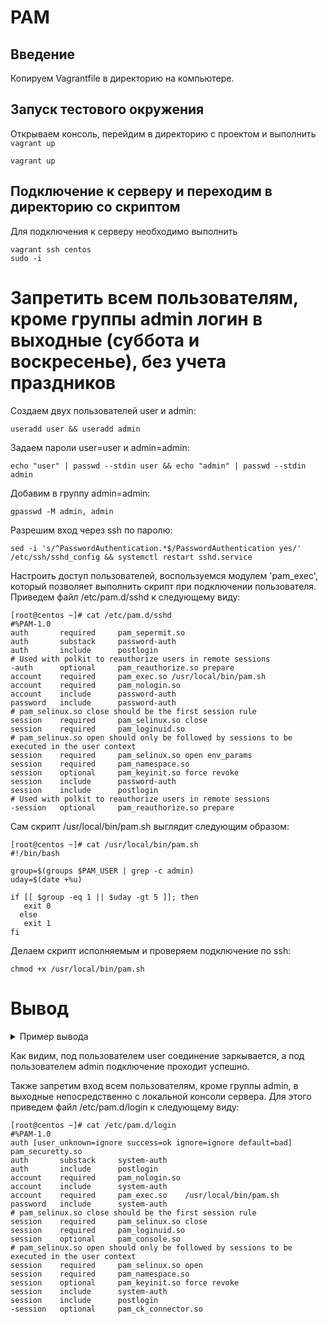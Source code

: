 # PAM

## Введение

Копируем Vagrantfile в директорию на компьютере.

## Запуск тестового окружения

Открываем консоль, перейдим в директорию с проектом и выполнить `vagrant up`
```shell
vagrant up
```

## Подключение к серверу и переходим в директорию со скриптом

Для подключения к серверу необходимо выполнить
```shell
vagrant ssh centos
sudo -i
```

# Запретить всем пользователям, кроме группы admin логин в выходные (суббота и воскресенье), без учета праздников

Создаем двух пользователей user и admin:

```shell
useradd user && useradd admin
```

Задаем пароли user=user и admin=admin:

```shell
echo "user" | passwd --stdin user && echo "admin" | passwd --stdin admin
```

Добавим в группу admin=admin:

```shell
gpasswd -M admin, admin
```

Разрешим вход через ssh по паролю:

```shell
sed -i 's/^PasswordAuthentication.*$/PasswordAuthentication yes/' /etc/ssh/sshd_config && systemctl restart sshd.service
```

Настроить доступ пользователей, воспользуемся модулем 'pam_exec', который позволяет выполнить скрипт при подключении пользователя. Приведем файл /etc/pam.d/sshd к следующему виду:

```shell
[root@centos ~]# cat /etc/pam.d/sshd
#%PAM-1.0
auth       required     pam_sepermit.so
auth       substack     password-auth
auth       include      postlogin
# Used with polkit to reauthorize users in remote sessions
-auth      optional     pam_reauthorize.so prepare
account    required     pam_exec.so /usr/local/bin/pam.sh
account    required     pam_nologin.so
account    include      password-auth
password   include      password-auth
# pam_selinux.so close should be the first session rule
session    required     pam_selinux.so close
session    required     pam_loginuid.so
# pam_selinux.so open should only be followed by sessions to be executed in the user context
session    required     pam_selinux.so open env_params
session    required     pam_namespace.so
session    optional     pam_keyinit.so force revoke
session    include      password-auth
session    include      postlogin
# Used with polkit to reauthorize users in remote sessions
-session   optional     pam_reauthorize.so prepare
```

Сам скрипт /usr/local/bin/pam.sh выглядит следующим образом:

```shell
[root@centos ~]# cat /usr/local/bin/pam.sh
#!/bin/bash

group=$(groups $PAM_USER | grep -c admin)
uday=$(date +%u)

if [[ $group -eq 1 || $uday -gt 5 ]]; then
   exit 0
  else
   exit 1
fi
```

Делаем скрипт исполняемым и проверяем подключение по ssh:

```shell
chmod +x /usr/local/bin/pam.sh
```

# Вывод
<details><summary>Пример вывода</summary>
<p>

```log
PS C:\Users\Diamond> ssh user@192.168.11.101 
user@192.168.11.101's password:
/usr/local/bin/pam.sh failed: exit code 1
Connection closed by 192.168.11.101 port 22
PS C:\Users\Diamond> ssh admin@192.168.11.101
admin@192.168.11.101's password: 
Last login: Fri Feb  5 06:24:50 2021 from 192.168.11.1
[admin@centos ~]$ exit
```
</p>
</details>

Как видим, под пользователем user соединение заркывается, а под пользователем admin подключение проходит успешно.

Также запретим вход всем пользователям, кроме группы admin, в выходные непосредственно с локальной консоли сервера. Для этого приведем файл /etc/pam.d/login к следующему виду:

```shell
[root@centos ~]# cat /etc/pam.d/login
#%PAM-1.0
auth [user_unknown=ignore success=ok ignore=ignore default=bad] pam_securetty.so
auth       substack     system-auth
auth       include      postlogin
account    required     pam_nologin.so
account    include      system-auth
account    required     pam_exec.so    /usr/local/bin/pam.sh
password   include      system-auth
# pam_selinux.so close should be the first session rule
session    required     pam_selinux.so close
session    required     pam_loginuid.so
session    optional     pam_console.so
# pam_selinux.so open should only be followed by sessions to be executed in the user context
session    required     pam_selinux.so open
session    required     pam_namespace.so
session    optional     pam_keyinit.so force revoke
session    include      system-auth
session    include      postlogin
-session   optional     pam_ck_connector.so
```

